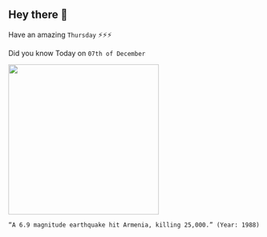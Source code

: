 ## Hey there 👋
Have an amazing `Thursday` ⚡⚡⚡

Did you know Today on `07th of December`
 
 [<img src="https://upload.wikimedia.org/wikipedia/commons/4/47/Relief_Map_of_Armenia.png" width="300" />](https://en.wikipedia.org/wiki/1988_Armenian_earthquake) 
 ```
“A 6.9 magnitude earthquake hit Armenia, killing 25,000.” (Year: 1988)
```
